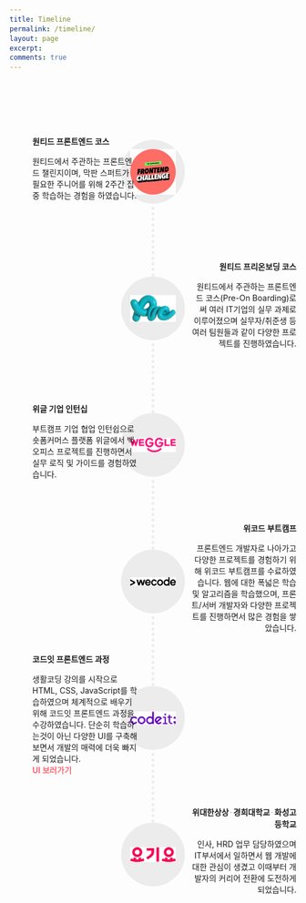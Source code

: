 ```yaml
---
title: Timeline
permalink: /timeline/
layout: page
excerpt: 
comments: true
---
```


<style>
.timeline {
  margin-top: 5rem;
}
.timeline > dl {
  position: relative;
  margin-top: 3rem;
  height: 12rem;
}
.timeline > dl:first-child {
  margin-top: 0;
}
.timeline > dl dt {
  position: absolute;
  top: 50%;
  left: 50%;
  transform: translate(-50%, -50%);
  border-radius: 50%;
  width: 7rem;
  height: 7rem;
  background-color: #ececec;
}
.timeline > dl dt img {
  position: absolute;
  top: 50%;
  left: 50%;
  transform: translate(-50%, -50%);
  box-sizing: border-box;
  padding: 1rem;
  width: 100%;
}
.timeline > dl dt::before {
  content: '';
  position: absolute;
  top: 0;
  left: 50%;
  z-index: -1;
  transform: translateX(-50%);
  border-left: 5px dotted #ececec;
  height: 15rem;
}
.timeline > dl dd {
  position: absolute;
  top: 50%;
  left: 0;
  transform: translateY(-50%);
  width: 37%;
  text-align: left;
}
.timeline > dl dd .date {
  line-height: 1.3;
  font-size: 0.8rem;
  opacity: 0.8;
}
.timeline > dl dd .title {
  display: inline-block;
  line-height: 1.5;
}

.timeline > dl dd .title .dot {
  margin: 0 0.1rem;
  opacity: 0.3;
}
.timeline > dl dd .link {
  position: relative;
  display: inline-block;
  z-index: 10;
  text-decoration: none;
  font-weight: bold;
  color: #FE6672;
}
.timeline > dl dd .link:after {
  display: none;
}
.timeline > dl::after {
  content: '';
  display: block;
  clear: both;
}
.timeline > dl:nth-child(2n) dd {
  left: auto;
  right: 0;
  text-align: right;
}

.timeline > dl:last-child dt:before {
  display: none;
}
</style>

<div class="timeline">
  <dl>
    <dt>
      <img src="/assets/img/logo-frontend.png" alt="onboarding logo" />
    </dt>
    <dd>
      <strong class="title">원티드 프론트엔드 코스</strong>
      <!-- <div class="date">2022.10 - 2022.11</div> -->
      <p class="text">원티드에서 주관하는 프론트엔드 챌린지이며, 막판 스퍼트가 필요한 주니어를 위해 2주간 집중 학습하는 경험을 하였습니다.</p>
    </dd>
  </dl>
  <dl>
    <dt>
      <img src="/assets/img/logo-onboarding.png" alt="onboarding logo" />
    </dt>
    <dd>
      <strong class="title">원티드 프리온보딩 코스</strong>
      <!-- <div class="date">2022.10 - 2022.11</div> -->
      <p class="text">원티드에서 주관하는 프론트엔드 코스(Pre-On Boarding)로써 여러 IT기업의 실무 과제로 이루어졌으며 실무자/취준생 등 여러 팀원들과 같이 다양한 프로젝트를 진행하였습니다.</p>
    </dd>
  </dl>
  <dl>
    <dt>
      <img src="/assets/img/logo-weggle.png" alt="weggle logo" />
    </dt>
    <dd>
      <strong class="title">위글 기업 인턴십</strong>
      <!-- <div class="date">2022.09 - 2022.10</div> -->
      <p class="text">부트캠프 기업 협업 인턴쉽으로 숏폼커머스 플랫폼 위글에서 백 오피스 프로젝트를 진행하면서 실무 로직 및 가이드를 경험하였습니다.</p>
    </dd>
  </dl>
  <dl>
    <dt>
      <img src="/assets/img/logo-wecode.png" alt="wecode logo" />
    </dt>
    <dd>
      <strong class="title">위코드 부트캠프</strong>
      <!-- <div class="date">2022.06 ~ 2022.10</div> -->
      <p class="text">프론트엔드 개발자로 나아가고 다양한 프로젝트를 경험하기 위해 위코드 부트캠프를 수료하였습니다. 웹에 대한 폭넓은 학습 및 알고리즘을 학습했으며, 프론트/서버 개발자와 다양한 프로젝트를 진행하면서 많은 경험을 쌓았습니다.</p>
    </dd>
  </dl>
  <dl>
    <dt>
      <img src="/assets/img/logo-codeit.png" alt="codeit logo" />
    </dt>
    <dd>
      <strong class="title">코드잇 프론트엔드 과정</strong>
      <!-- <div class="date">2022.03 ~ 2022.06</div> -->
      <p class="text">생활코딩 강의를 시작으로 HTML, CSS, JavaScript를 학습하였으며 체계적으로 배우기위해 코드잇 프론트엔드 과정을 수강하였습니다. 단순히 학습하는것이 아닌 다양한 UI를 구축해보면서 개발의 매력에 더욱 빠지게 되었습니다.<br /><a href="https://codepen.io/bitnaleeeee/" target="_blank" class="link">UI 보러가기</a>
      </p>
    </dd>
  </dl>
  <dl>
    <dt>
      <img src="/assets/img/logo-yogiyo.png" alt="yogiyo logo" />
    </dt>
    <dd>
      <strong class="title">위대한상상<span class="dot">·</span>경희대학교<span class="dot">·</span>화성고등학교</strong>
      <!-- <div class="date">2018.02 ~ 2022.02</div> -->
      <p class="text">인사, HRD 업무 담당하였으며 IT부서에서 일하면서 웹 개발에 대한 관심이 생겼고 이때부터 개발자의 커리어 전환에 도전하게 되었습니다.</p>
    </dd>
  </dl>
</div>
